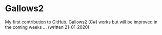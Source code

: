 # Gallows2
My first contribution to GitHub. 
Gallows2 (C#) works but will be improved in the coming weeks ... (written 21-01-2020)
